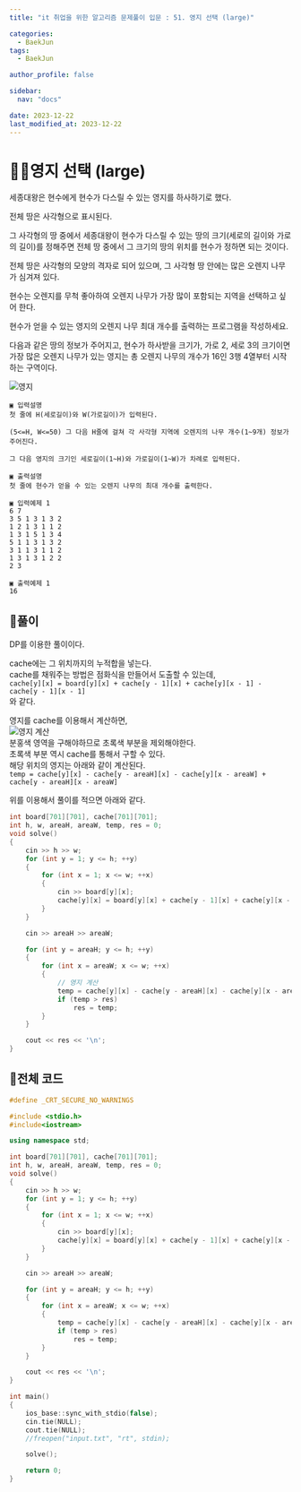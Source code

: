 ```yaml
---
title: "it 취업을 위한 알고리즘 문제풀이 입문 : 51. 영지 선택 (large)"

categories:
  - BaekJun
tags:
  - BaekJun

author_profile: false

sidebar:
  nav: "docs"

date: 2023-12-22
last_modified_at: 2023-12-22
---
```


# 🙇‍♀️영지 선택 (large)

세종대왕은 현수에게 현수가 다스릴 수 있는 영지를 하사하기로 했다.  

전체 땅은 사각형으로 표시된다.  

그 사각형의 땅 중에서 세종대왕이 현수가 다스릴 수 있는 땅의 크기(세로의 길이와 가로의 길이)를 정해주면 전체 땅 중에서 그 크기의 땅의 위치를 현수가 정하면 되는 것이다.  

전체 땅은 사각형의 모양의 격자로 되어 있으며, 그 사각형 땅 안에는 많은 오렌지 나무가 심겨져 있다.   

현수는 오렌지를 무척 좋아하여 오렌지 나무가 가장 많이 포함되는 지역을 선택하고 싶어 한다.  

현수가 얻을 수 있는 영지의 오렌지 나무 최대 개수를 출력하는 프로그램을 작성하세요.  

다음과 같은 땅의 정보가 주어지고, 현수가 하사받을 크기가, 가로 2, 세로 3의 크기이면 가장 많은 오렌지 나무가 있는 영지는 총 오렌지 나무의 개수가 16인 3행 4열부터 시작하는 구역이다.  

![영지](https://github.com/stopresent/BOJ/assets/86364202/b4945b9d-8e97-4cee-a7e1-fed6c75e52ec)

```
▣ 입력설명
첫 줄에 H(세로길이)와 W(가로길이)가 입력된다.  

(5<=H, W<=50) 그 다음 H줄에 걸쳐 각 사각형 지역에 오렌지의 나무 개수(1~9개) 정보가 주어진다.  

그 다음 영지의 크기인 세로길이(1~H)와 가로길이(1~W)가 차례로 입력된다.

▣ 출력설명
첫 줄에 현수가 얻을 수 있는 오렌지 나무의 최대 개수를 출력한다.

▣ 입력예제 1 
6 7
3 5 1 3 1 3 2
1 2 1 3 1 1 2
1 3 1 5 1 3 4
5 1 1 3 1 3 2
3 1 1 3 1 1 2
1 3 1 3 1 2 2
2 3

▣ 출력예제 1
16
```

## 🚀풀이

DP를 이용한 풀이이다.  

cache에는 그 위치까지의 누적합을 넣는다.  
cache를 채워주는 방법은 점화식을 만들어서 도출할 수 있는데,  
`cache[y][x] = board[y][x] + cache[y - 1][x] + cache[y][x - 1] - cache[y - 1][x - 1]`  
와 같다.  

영지를 cache를 이용해서 계산하면,  
![영지 계산](https://github.com/stopresent/BOJ/assets/86364202/2b869c2a-dd20-4a00-bd7d-67764cc0d15b)  
분홍색 영역을 구해야하므로 초록색 부분을 제외해야한다.  
초록색 부분 역시 cache를 통해서 구할 수 있다.  
해당 위치의 영지는 아래와 같이 계산된다.  
`temp = cache[y][x] - cache[y - areaH][x] - cache[y][x - areaW] + cache[y - areaH][x - areaW]`  

위를 이용해서 풀이를 적으면 아래와 같다.  

```cpp
int board[701][701], cache[701][701];
int h, w, areaH, areaW, temp, res = 0;
void solve()
{
	cin >> h >> w;
	for (int y = 1; y <= h; ++y)
	{
		for (int x = 1; x <= w; ++x)
		{
			cin >> board[y][x];
			cache[y][x] = board[y][x] + cache[y - 1][x] + cache[y][x - 1] - cache[y - 1][x - 1]; // 캐시 채워주기.
		}
	}

	cin >> areaH >> areaW;

	for (int y = areaH; y <= h; ++y)
	{
		for (int x = areaW; x <= w; ++x)
		{
            // 영지 계산
			temp = cache[y][x] - cache[y - areaH][x] - cache[y][x - areaW] + cache[y - areaH][x - areaW];
			if (temp > res)
				res = temp;
		}
	}

	cout << res << '\n';
}
```

## 🚀전체 코드

```cpp
#define _CRT_SECURE_NO_WARNINGS

#include <stdio.h>
#include<iostream>

using namespace std;

int board[701][701], cache[701][701];
int h, w, areaH, areaW, temp, res = 0;
void solve()
{
	cin >> h >> w;
	for (int y = 1; y <= h; ++y)
	{
		for (int x = 1; x <= w; ++x)
		{
			cin >> board[y][x];
			cache[y][x] = board[y][x] + cache[y - 1][x] + cache[y][x - 1] - cache[y - 1][x - 1];
		}
	}

	cin >> areaH >> areaW;

	for (int y = areaH; y <= h; ++y)
	{
		for (int x = areaW; x <= w; ++x)
		{
			temp = cache[y][x] - cache[y - areaH][x] - cache[y][x - areaW] + cache[y - areaH][x - areaW];
			if (temp > res)
				res = temp;
		}
	}

	cout << res << '\n';
}

int main()
{
	ios_base::sync_with_stdio(false);
	cin.tie(NULL);
	cout.tie(NULL);
	//freopen("input.txt", "rt", stdin);

	solve();

	return 0;
}
```